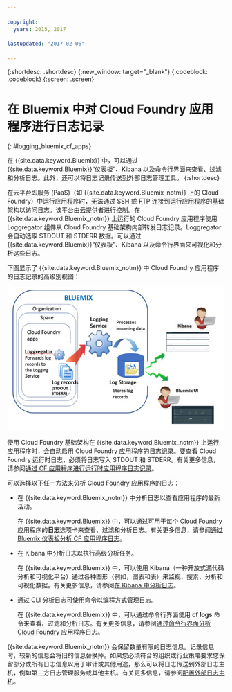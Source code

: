```yaml
---

copyright:
  years: 2015, 2017

lastupdated: "2017-02-06"

---
```



{:shortdesc: .shortdesc}
{:new_window: target="_blank"}
{:codeblock: .codeblock}
{:screen: .screen}

# 在 Bluemix 中对 Cloud Foundry 应用程序进行日志记录
{: #logging_bluemix_cf_apps}

在 {{site.data.keyword.Bluemix}} 中，可以通过 {{site.data.keyword.Bluemix}}“仪表板”、Kibana 以及命令行界面来查看、过滤和分析日志。此外，还可以将日志记录传送到外部日志管理工具。
{:shortdesc}

在云平台即服务 (PaaS)（如 {{site.data.keyword.Bluemix_notm}} 上的 Cloud Foundry）中运行应用程序时，无法通过 SSH 或 FTP 连接到运行应用程序的基础架构以访问日志。该平台由云提供者进行控制。在 {{site.data.keyword.Bluemix_notm}} 上运行的 Cloud Foundry 应用程序使用 Loggregator 组件从 Cloud Foundry 基础架构内部转发日志记录。Loggregator 会自动选取 STDOUT 和 STDERR 数据。可以通过 {{site.data.keyword.Bluemix}}“仪表板”、Kibana 以及命令行界面来可视化和分析这些日志。

下图显示了 {{site.data.keyword.Bluemix_notm}} 中 Cloud Foundry 应用程序的日志记录的高级别视图：

![CF 应用程序的高级别组件概览图](images/logging_cf_apps_ov.jpg)
 
使用 Cloud Foundry 基础架构在 {{site.data.keyword.Bluemix_notm}} 上运行应用程序时，会自动启用 Cloud Foundry 应用程序的日志记录。要查看 Cloud Foundry 运行时日志，必须将日志写入 STDOUT 和 STDERR。有关更多信息，请参阅[通过 CF 应用程序进行运行时应用程序日志记录](cfapps/logging_writing_to_log_from_cf_app.html#logging_writing_to_log_from_cf_app)。

可以选择以下任一方法来分析 Cloud Foundry 应用程序的日志：

* 在 {{site.data.keyword.Bluemix_notm}} 中分析日志以查看应用程序的最新活动。
    
    在 {{site.data.keyword.Bluemix}} 中，可以通过可用于每个 Cloud Foundry 应用程序的**日志**选项卡来查看、过滤和分析日志。有关更多信息，请参阅[通过 Bluemix 仪表板分析 CF 应用程序日志](logging_view_dashboard.html#analyzing_logs_bmx_ui)。
    
* 在 Kibana 中分析日志以执行高级分析任务。
    
    在 {{site.data.keyword.Bluemix}} 中，可以使用 Kibana（一种开放式源代码分析和可视化平台）通过各种图形（例如，图表和表）来监视、搜索、分析和可视化数据。有关更多信息，请参阅[在 Kibana 中分析日志](logging_view_kibana3.html#analyzing_logs_Kibana)。

* 通过 CLI 分析日志可使用命令以编程方式管理日志。
    
    在 {{site.data.keyword.Bluemix}} 中，可以通过命令行界面使用 **cf logs** 命令来查看、过滤和分析日志。有关更多信息，请参阅[通过命令行界面分析 Cloud Foundry 应用程序日志](logging_view_cli.html#analyzing_logs_cli)。

{{site.data.keyword.Bluemix_notm}} 会保留数量有限的日志信息。记录信息时，较新的信息会将旧的信息替换掉。如果您必须符合的组织或行业策略要求您保留部分或所有日志信息以用于审计或其他用途，那么可以将日志传送到外部日志主机，例如第三方日志管理服务或其他主机。有关更多信息，请参阅[配置外部日志主机](logging_view_external.html#viewing_logs_external)。



